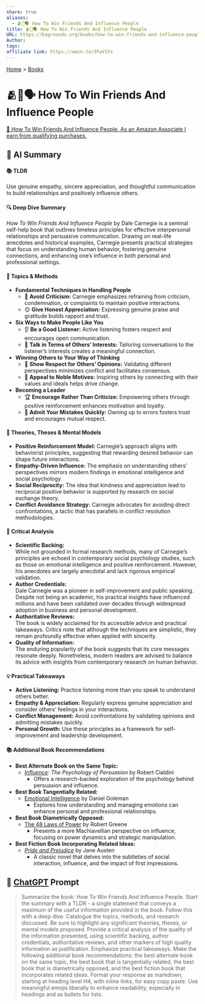 ```yaml
---
share: true
aliases:
  - 🫂🤝🗣️ How To Win Friends And Influence People
title: 🫂🤝🗣️ How To Win Friends And Influence People
URL: https://bagrounds.org/books/how-to-win-friends-and-influence-people
Author: 
tags: 
affiliate link: https://amzn.to/3FwV1Vs
---
```

[Home](../index.md) > [Books](./index.md)  
# 🫂🤝🗣️ How To Win Friends And Influence People  
[🛒 How To Win Friends And Influence People. As an Amazon Associate I earn from qualifying purchases.](https://amzn.to/3FwV1Vs)  
  
## 🤖 AI Summary  
#### 📚 TLDR  
Use genuine empathy, sincere appreciation, and thoughtful communication to build relationships and positively influence others.  
  
#### 🔍 Deep Dive Summary  
*How To Win Friends And Influence People* by Dale Carnegie is a seminal self-help book that outlines timeless principles for effective interpersonal relationships and persuasive communication. Drawing on real-life anecdotes and historical examples, Carnegie presents practical strategies that focus on understanding human behavior, fostering genuine connections, and enhancing one’s influence in both personal and professional settings.  
  
#### 🌟 Topics & Methods  
- **Fundamental Techniques in Handling People**    
  - 🙌 **Avoid Criticism:** Carnegie emphasizes refraining from criticism, condemnation, or complaints to maintain positive interactions.    
  - 😊 **Give Honest Appreciation:** Expressing genuine praise and gratitude builds rapport and trust.    
- **Six Ways to Make People Like You**    
  - 👂 **Be a Good Listener:** Active listening fosters respect and encourages open communication.    
  - 💬 **Talk in Terms of Others’ Interests:** Tailoring conversations to the listener’s interests creates a meaningful connection.    
- **Winning Others to Your Way of Thinking**    
  - 🤝 **Show Respect for Others’ Opinions:** Validating different perspectives minimizes conflict and facilitates consensus.    
  - 🧠 **Appeal to Noble Motives:** Inspiring others by connecting with their values and ideals helps drive change.    
- **Becoming a Leader**    
  - 🏆 **Encourage Rather Than Criticize:** Empowering others through positive reinforcement enhances motivation and loyalty.    
  - 🌱 **Admit Your Mistakes Quickly:** Owning up to errors fosters trust and encourages mutual respect.  
  
#### 🧠 Theories, Theses & Mental Models  
- **Positive Reinforcement Model:** Carnegie’s approach aligns with behaviorist principles, suggesting that rewarding desired behavior can shape future interactions.    
- **Empathy-Driven Influence:** The emphasis on understanding others’ perspectives mirrors modern findings in emotional intelligence and social psychology.    
- **Social Reciprocity:** The idea that kindness and appreciation lead to reciprocal positive behavior is supported by research on social exchange theory.    
- **Conflict Avoidance Strategy:** Carnegie advocates for avoiding direct confrontations, a tactic that has parallels in conflict resolution methodologies.  
  
#### 🔬 Critical Analysis  
- **Scientific Backing:**    
  While not grounded in formal research methods, many of Carnegie’s principles are echoed in contemporary social psychology studies, such as those on emotional intelligence and positive reinforcement. However, his anecdotes are largely anecdotal and lack rigorous empirical validation.    
- **Author Credentials:**    
  Dale Carnegie was a pioneer in self-improvement and public speaking. Despite not being an academic, his practical insights have influenced millions and have been validated over decades through widespread adoption in business and personal development.    
- **Authoritative Reviews:**    
  The book is widely acclaimed for its accessible advice and practical takeaways. Critics note that although the techniques are simplistic, they remain profoundly effective when applied with sincerity.    
- **Quality of Information:**    
  The enduring popularity of the book suggests that its core messages resonate deeply. Nonetheless, modern readers are advised to balance its advice with insights from contemporary research on human behavior.  
  
#### 💡 Practical Takeaways  
- **Active Listening:** Practice listening more than you speak to understand others better.    
- **Empathy & Appreciation:** Regularly express genuine appreciation and consider others’ feelings in your interactions.    
- **Conflict Management:** Avoid confrontations by validating opinions and admitting mistakes quickly.    
- **Personal Growth:** Use these principles as a framework for self-improvement and leadership development.  
  
#### 📚 Additional Book Recommendations  
- **Best Alternate Book on the Same Topic:**    
  - *[Influence](./influence.md): The Psychology of Persuasion* by Robert Cialdini    
    - Offers a research-backed exploration of the psychology behind persuasion and influence.    
- **Best Book Tangentially Related:**    
  - [Emotional Intelligence](./emotional-intelligence.md) by Daniel Goleman    
    - Explores how understanding and managing emotions can enhance personal and professional relationships.    
- **Best Book Diametrically Opposed:**    
  - [The 48 Laws of Power](./the-48-laws-of-power.md) by Robert Greene    
    - Presents a more Machiavellian perspective on influence, focusing on power dynamics and strategic manipulation.    
- **Best Fiction Book Incorporating Related Ideas:**    
  - [*Pride and Prejudice*](https://en.wikipedia.org/wiki/Pride_and_Prejudice) by Jane Austen    
    - A classic novel that delves into the subtleties of social interaction, influence, and the impact of first impressions.  
  
## 💬 [ChatGPT](https://chat.com) Prompt  
> Summarize the book: How To Win Friends And Influence People. Start the summary with a TLDR - a single statement that conveys a maximum of the useful information provided in the book. Follow this with a deep dive. Catalogue the topics, methods, and research discussed. Be sure to highlight any significant theories, theses, or mental models proposed. Provide a critical analysis of the quality of the information presented, using scientific backing, author credentials, authoritative reviews, and other markers of high quality information as justification. Emphasize practical takeaways. Make the following additional book recommendations: the best alternate book on the same topic, the best book that is tangentially related, the best book that is diametrically opposed, and the best fiction book that incorporates related ideas. Format your response as markdown, starting at heading level H4, with inline links, for easy copy paste. Use meaningful emojis liberally to enhance readability, especially in headings and as bullets for lists.